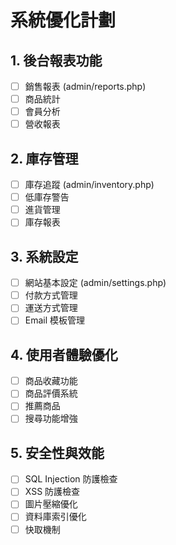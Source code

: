 # 系統優化計劃

## 1. 後台報表功能
- [ ] 銷售報表 (admin/reports.php)
- [ ] 商品統計
- [ ] 會員分析
- [ ] 營收報表

## 2. 庫存管理
- [ ] 庫存追蹤 (admin/inventory.php)
- [ ] 低庫存警告
- [ ] 進貨管理
- [ ] 庫存報表

## 3. 系統設定
- [ ] 網站基本設定 (admin/settings.php)
- [ ] 付款方式管理
- [ ] 運送方式管理
- [ ] Email 模板管理

## 4. 使用者體驗優化
- [ ] 商品收藏功能
- [ ] 商品評價系統
- [ ] 推薦商品
- [ ] 搜尋功能增強

## 5. 安全性與效能
- [ ] SQL Injection 防護檢查
- [ ] XSS 防護檢查
- [ ] 圖片壓縮優化
- [ ] 資料庫索引優化
- [ ] 快取機制
